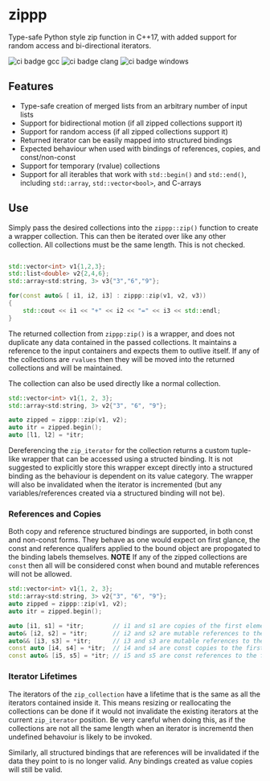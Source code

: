 # zippp
Type-safe Python style zip function in C++17, with added support for random access and bi-directional iterators.

![ci badge gcc](https://github.com/LoganTutt/zippp/workflows/linux-gcc/badge.svg)
![ci badge clang](https://github.com/LoganTutt/zippp/workflows/linux-clang/badge.svg)
![ci badge windows](https://github.com/LoganTutt/zippp/workflows/windows/badge.svg)

## Features
* Type-safe creation of merged lists from an arbitrary number of input lists
* Support for bidirectional motion (if all zipped collections support it)
* Support for random access (if all zipped collections support it)
* Returned iterator can be easily mapped into structured bindings
* Expected behaviour when used with bindings of references, copies, and const/non-const
* Support for temporary (rvalue) collections
* Support for all iterables that work with `std::begin()` and `std::end()`, including `std::array`, `std::vector<bool>`, and C-arrays

## Use

Simply pass the desired collections into the `zippp::zip()` function to create a wrapper collection. 
This can then be iterated over like any other collection. All collections must be the same length. This is not checked.
```cpp

std::vector<int> v1{1,2,3};
std::list<double> v2{2,4,6};
std::array<std:string, 3> v3{"3","6","9"};

for(const auto& [ i1, i2, i3] : zippp::zip(v1, v2, v3))
{
    std::cout << i1 << "+" << i2 << "=" << i3 << std::endl;
}
```

The returned collection from `zippp:zip()` is a wrapper, and does not duplicate any data contained in the passed
collections. It maintains a reference to the input containers and expects them to outlive itself. If any of the collections
are `rvalues` then they will be moved into the returned collections and will be maintained.

The collection can also be used directly like a normal collection.
```cpp
std::vector<int> v1{1, 2, 3};
std::array<std:string, 3> v2{"3", "6", "9"};

auto zipped = zippp::zip(v1, v2);
auto itr = zipped.begin();
auto [l1, l2] = *itr;
```

Dereferencing the `zip_iterator` for the collection returns a custom tuple-like wrapper that can be accessed using a structed
binding. It is not suggested to explicitly store this wrapper except directly into a structured binding as the behaviour is dependent on
its value category. The wrapper will also be invalidated when the iterator is incremented (but any variables/references created via a
structured binding will not be).

### References and Copies

Both copy and reference structured bindings are supported, in both const and non-const forms. They behave as one
would expect on first glance, the const and reference qualifers applied to the bound object are propogated to the binding
labels themselves. **NOTE** If any of the zipped collections are `const` then all will be considered const when bound and mutable
references will not be allowed.

```cpp
std::vector<int> v1{1, 2, 3};
std::array<std:string, 3> v2{"3", "6", "9"};
auto zipped = zippp::zip(v1, v2);
auto itr = zipped.begin();

auto [i1, s1] = *itr;        // i1 and s1 are copies of the first elements of v1 and v2
auto& [i2, s2] = *itr;       // i2 and s2 are mutable references to the first elements of v1 and v2
auto&& [i3, s3] = *itr;      // i3 and s3 are mutable references to the first elements of v1 and v2
const auto [i4, s4] = *itr;  // i4 and s4 are const copies to the first elements of v1 and v2
const auto& [i5, s5] = *itr; // i5 and s5 are const references to the first elements of v1 and v2
```

### Iterator Lifetimes
The iterators of the `zip_collection` have a lifetime that is the same as all the iterators contained inside it. 
This means resizing or reallocating the collections can be done if it would not invalidate the existing iterators at
the current `zip_iterator` position. Be very careful when doing this, as if the collections are not all the same length
when an iterator is incrementd then undefined behavoiur is likely to be invoked. 

Similarly, all structured bindings that are references will be invalidated if the data they point to is no longer valid.
Any bindings created as value copies will still be valid.
